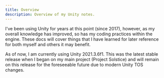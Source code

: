 ```yaml
---
title: Overview
description: Overview of my Unity notes.
---
```


I've been using Unity for years at this point (since 2017), however, as my overall knowledge has improved, so has my coding practices within the engine. These docs will cover things that I have learned for later reference for both myself and others it may benefit.

As of now, I am currently using Unity 2021.3.6f1. This was the latest stable release when I began on my main project (Project Solstice) and will remain on this release for the foreseeable future due to modern Unity TOS changes.
